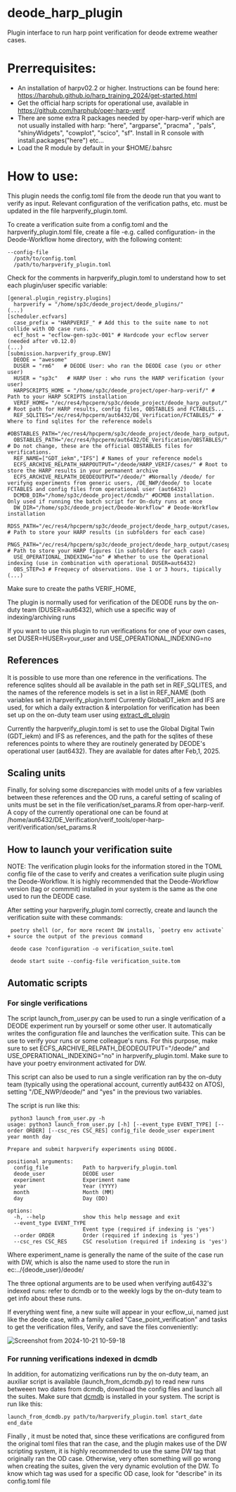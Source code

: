 # deode_harp_plugin
Plugin interface to run harp point verification for deode extreme weather cases.

# Prerrequisites:
- An installation of harpv02.2 or higher. Instructions can be found here: https://harphub.github.io/harp_training_2024/get-started.html
- Get the official harp scripts for operational use, available in https://github.com/harphub/oper-harp-verif
- There are some extra R packages needed by oper-harp-verif which are not usually installed with harp: "here", "argparse", "pracma" , "pals", "shinyWidgets", "cowplot", "scico", "sf". Install in R console with install.packages("here") etc...
- Load the R module by default in your $HOME/.bahsrc
  
# How to use:
This plugin needs the config.toml file from the deode run that you want to verify as input. Relevant configuration of the verification paths, etc. must be updated in the file harpverify_plugin.toml. 

To create a verification suite from a config.toml and the harpverify_plugin.toml file, create a file -e.g. called configuration- in the Deode-Workflow home directory, with the following content:
```
--config-file
  /path/to/config.toml
  /path/to/harpverify_plugin.toml
```
Check for the comments in harpverify_plugin.toml to understand how to set each plugin/user specific variable:
```
[general.plugin_registry.plugins]
  harpverify = "/home/sp3c/deode_project/deode_plugins/"
(...)
[scheduler.ecfvars]
  case_prefix = "HARPVERIF_" # Add this to the suite name to not collide with OD case runs.
  ecf_host = "ecflow-gen-sp3c-001" # Hardcode your ecflow server (needed after v0.12.0)
(...)
[submission.harpverify_group.ENV]
  DEODE = "awesome"
  DUSER = "rm6"   # DEODE User: who ran the DEODE case (you or other user)
  HUSER = "sp3c"   # HARP User : who runs the HARP verification (your user)
  HARPSCRIPTS_HOME = "/home/sp3c/deode_project/oper-harp-verif/" # Path to your HARP SCRIPTS installation
  VERIF_HOME= "/ec/res4/hpcperm/sp3c/deode_project/deode_harp_output/" # Root path for HARP results, config files, OBSTABLES and FCTABLES...
  REF_SQLITES="/ec/res4/hpcperm/aut6432/DE_Verification/FCTABLES/" # Where to find sqlites for the reference models
  #OBSTABLES_PATH="/ec/res4/hpcperm/sp3c/deode_project/deode_harp_output/OBSTABLE_MERGED/"
  OBSTABLES_PATH="/ec/res4/hpcperm/aut6432/DE_Verification/OBSTABLES/" # Do not change, these are the official OBSTABLES files for verifications.
  REF_NAME=["GDT_iekm","IFS"] # Names of your reference models
  ECFS_ARCHIVE_RELPATH_HARPOUTPUT="/deode/HARP_VERIF/cases/" # Root to store the HARP results in your permanent archive
  ECFS_ARCHIVE_RELPATH_DEODEOUTPUT="/deode/" #Normally /deode/ for verifyng experiments from generic users, /DE_NWP/deode/ to locate FCTABLES and config files from operational user (aut6432)
  DCMDB_DIR="/home/sp3c/deode_project/dcmdb/" #DCMDB installation. Only used if running the batch script for On-duty runs at once
  DW_DIR="/home/sp3c/deode_project/Deode-Workflow" # Deode-Workflow installation
  RDSS_PATH="/ec/res4/hpcperm/sp3c/deode_project/deode_harp_output/cases/iekm/" # Path to store your HARP results (in subfolders for each case)
  PNGS_PATH="/ec/res4/hpcperm/sp3c/deode_project/deode_harp_output/casesplots/iekm/" # Path to store your HARP figures (in subfolders for each case)
  USE_OPERATIONAL_INDEXING="no" # Whether to use the Operational indexing (use in combination with operational DUSER=aut6432)
  OBS_STEP=3 # Frequecy of observations. Use 1 or 3 hours, tipically
(...)
```
Make sure to create the paths VERIF_HOME, 

The plugin is normally used for verification of the DEODE runs by the on-duty team (DUSER=aut6432), which use a specific way of indexing/archiving runs

If you want to use this plugin to run verifications for one of your own cases, set DUSER=HUSER=your_user and USE_OPERATIONAL_INDEXING=no
## References
It is possible to use more than one reference in the verifications. The reference sqlites should all be available in the path set in REF_SQLITES, and the names of the reference models is set in a list in REF_NAME (both variables set in harpverify_plugin.toml Currently GlobalDT_iekm and IFS are used, for which a daily extraction & interpolation for verification has been set up on the on-duty team user using [extract_dt_plugin](https://github.com/destination-earth-digital-twins/extract_dt_plugin)

Currently the harpverify_plugin.toml is set to use the Global Digital Twin (GDT_iekm) and IFS as references, and the path for the sqlites of these references points to where they are routinely generated by DEODE's operational user (aut6432). They are available for dates after Feb,1, 2025. 
## Scaling units
Finally, for solving some discrepancies with model units of a few variables between these references and the OD runs, a careful setting of scaling of units must be set in the file verification/set_params.R from oper-harp-verif. A copy of the currently operational one can be found at /home/aut6432/DE_Verification/verif_tools/oper-harp-verif/verification/set_params.R
## How to launch your verification suite
NOTE: The verification plugin looks for the information stored in the TOML config file of the case to verify and creates a verification suite plugin using the Deode-Workflow. It is highly recommended that the Deode-Workflow version (tag or commmit) installed in your system is the same as the one used to run the DEODE case. 

After setting your harpverify_plugin.toml correctly, create and launch the verification suite with these commands: 
```
 poetry shell (or, for more recent DW installs, `poetry env activate` + source the output of the previous command
 
 deode case ?configuration -o verification_suite.toml
 
 deode start suite --config-file verification_suite.tom

```
## Automatic scripts

### For single verifications 
The script launch_from_user.py can be used to run a single verification of a DEODE experiment run by yourself or some other user. It automatically writes the configuration file and launches the verification suite. This can be use to verify your runs or some colleague's runs. 
For this purpose, make sure to set ECFS_ARCHIVE_RELPATH_DEODEOUTPUT="/deode/" and USE_OPERATIONAL_INDEXING="no" in harpverify_plugin.toml. Make sure to have your poetry environment activated for DW.

This script can also be used to run a single verification ran by the on-duty team (typically using the operational account, currently aut6432 on ATOS), setting "/DE_NWP/deode/" and "yes" in the previous two variables.

The script is run like this:
```
 python3 launch_from_user.py -h
usage: python3 launch_from_user.py [-h] [--event_type EVENT_TYPE] [--order ORDER] [--csc_res CSC_RES] config_file deode_user experiment year month day

Prepare and submit harpverify experiments using DEODE.

positional arguments:
  config_file           Path to harpverify_plugin.toml
  deode_user            DEODE user
  experiment            Experiment name
  year                  Year (YYYY)
  month                 Month (MM)
  day                   Day (DD)

options:
  -h, --help            show this help message and exit
  --event_type EVENT_TYPE
                        Event type (required if indexing is 'yes')
  --order ORDER         Order (required if indexing is 'yes')
  --csc_res CSC_RES     CSC resolution (required if indexing is 'yes')
```
Where experiment_name is generally the name of the suite of the case run with DW, which is also the name used to store the run in ec:../{deode_user}/deode/

The three optional arguments are to be used when verifying aut6432's indexed runs: refer to dcmdb or to the weekly logs by the on-duty team to get info about these runs.

If everything went fine, a new suite will appear in your ecflow_ui, named just like the deode case, with a family called "Case_point_verification" and tasks to get the verification files, Verify, and save the files conveniently:

![Screenshot from 2024-10-21 10-59-18](https://github.com/user-attachments/assets/f68f5f10-2488-437b-932d-709bd8914d60)

### For running verifications indexed in dcmdb
In addition, for automatizing verifications run by the on-duty team, an auxiliar script is available (launch_from_dcmdb.py) to read new runs betweeen two dates from dcmdb,
download the config files and launch all the suites. Make sure that [dcmdb](https://github.com/destination-earth-digital-twins/dcmdb) is installed in your system. The script is run like this:
```
launch_from_dcmdb.py path/to/harpverify_plugin.toml start_date end_date
```
Finally , it must be noted that, since these verifications are configured from the original toml files that ran the case, and the plugin makes use of the DW scripting system, it is highly recommended to use the same DW tag that originally ran the OD case.
Otherwise, very often something will go wrong when creating the suites, given the very dynamic evolution of the DW. To know which tag was used for a specific OD case, look for "describe" in its config.toml file


